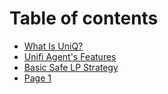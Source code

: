 # Table of contents

* [What Is UniQ?](README.md)
* [Unifi Agent's Features](unifi-agents-features.md)
* [Basic Safe LP Strategy](basic-safe-lp-strategy.md)
* [Page 1](page-1.md)
